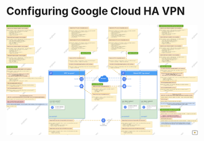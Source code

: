 # Configuring Google Cloud HA VPN

![Task Map](https://github.com/angliwen/public/blob/fd730f1419e3fe858a956ba791369284347020ba/configuring-google-cloud-ha-vpn/map.png)
